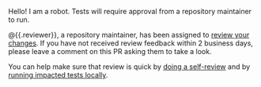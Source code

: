 Hello! I am a robot. Tests will require approval from a repository maintainer to run.

@{{.reviewer}}, a repository maintainer, has been assigned to [review your changes](https://googlecloudplatform.github.io/magic-modules/contribute/review-pr/). If you have not received review feedback within 2 business days, please leave a comment on this PR asking them to take a look.

You can help make sure that review is quick by [doing a self-review](https://googlecloudplatform.github.io/magic-modules/contribute/review-pr/) and by [running impacted tests locally](https://googlecloudplatform.github.io/magic-modules/get-started/run-provider-tests/).
